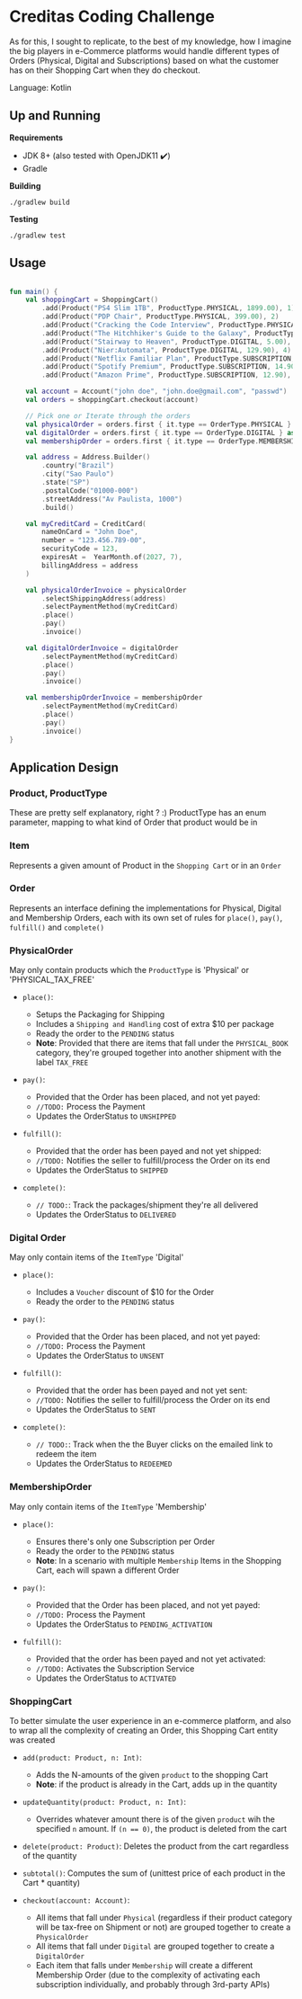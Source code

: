 # Creditas Coding Challenge

As for this, I sought to replicate, to the best of my knowledge, how I imagine the big players in e-Commerce platforms 
would handle different types of Orders (Physical, Digital and Subscriptions) based on what the customer has on their
Shopping Cart when they do checkout.


Language: Kotlin


## Up and Running

**Requirements**
- JDK 8+ (also tested with OpenJDK11 :heavy_check_mark:)
- Gradle

**Building**
```
./gradlew build
```

**Testing**
```
./gradlew test
```

## Usage
```kotlin

fun main() {
    val shoppingCart = ShoppingCart()
        .add(Product("PS4 Slim 1TB", ProductType.PHYSICAL, 1899.00), 1)
        .add(Product("PDP Chair", ProductType.PHYSICAL, 399.00), 2)
        .add(Product("Cracking the Code Interview", ProductType.PHYSICAL_TAX_FREE, 219.57), 2)
        .add(Product("The Hitchhiker's Guide to the Galaxy", ProductType.PHYSICAL_TAX_FREE, 120.00), 1)
        .add(Product("Stairway to Heaven", ProductType.DIGITAL, 5.00), 1)
        .add(Product("Nier:Automata", ProductType.DIGITAL, 129.90), 4)
        .add(Product("Netflix Familiar Plan", ProductType.SUBSCRIPTION, 29.90), 1)
        .add(Product("Spotify Premium", ProductType.SUBSCRIPTION, 14.90), 1)
        .add(Product("Amazon Prime", ProductType.SUBSCRIPTION, 12.90), 1)

    val account = Account("john doe", "john.doe@gmail.com", "passwd")
    val orders = shoppingCart.checkout(account)

    // Pick one or Iterate through the orders
    val physicalOrder = orders.first { it.type == OrderType.PHYSICAL } as PhysicalOrder
    val digitalOrder = orders.first { it.type == OrderType.DIGITAL } as DigitalOrder
    val membershipOrder = orders.first { it.type == OrderType.MEMBERSHIP } as MembershipOrder

    val address = Address.Builder()
        .country("Brazil")
        .city("Sao Paulo")
        .state("SP")
        .postalCode("01000-000")
        .streetAddress("Av Paulista, 1000")
        .build()

    val myCreditCard = CreditCard(
        nameOnCard = "John Doe",
        number = "123.456.789-00",
        securityCode = 123,
        expiresAt =  YearMonth.of(2027, 7),
        billingAddress = address
    )

    val physicalOrderInvoice = physicalOrder
        .selectShippingAddress(address)
        .selectPaymentMethod(myCreditCard)
        .place()
        .pay()
        .invoice()

    val digitalOrderInvoice = digitalOrder
        .selectPaymentMethod(myCreditCard)
        .place()
        .pay()
        .invoice()

    val membershipOrderInvoice = membershipOrder
        .selectPaymentMethod(myCreditCard)
        .place()
        .pay()
        .invoice()
} 
```

## Application Design

### Product, ProductType

These are pretty self explanatory, right ? :)
ProductType has an enum parameter, mapping to what kind of Order that product would be in 

### Item 

Represents a given amount of Product in the `Shopping Cart` or in an `Order`

### Order
 
Represents an interface defining the implementations for  Physical, Digital and Membership Orders, 
each with its own set of rules for `place()`, `pay()`, `fulfill()` and `complete()` 

### PhysicalOrder 

May only contain products which the `ProductType` is 'Physical' or 'PHYSICAL_TAX_FREE'

  - `place()`: 
    - Setups the Packaging for Shipping                    
    - Includes a `Shipping and Handling` cost of extra $10 per package   
    - Ready the order to the `PENDING` status         
    - **Note**: Provided that there are items that fall under the `PHYSICAL_BOOK` category, they're grouped together into another shipment with the label `TAX_FREE`
    
  - `pay()`:
    - Provided that the Order has been placed, and not yet payed:
    - `//TODO:` Process the Payment 
    - Updates the OrderStatus to `UNSHIPPED`
        
  - `fulfill()`:
    - Provided that the order has been payed and not yet shipped:
    -  `//TODO:` Notifies the seller to fulfill/process the Order on its end
    - Updates the OrderStatus to `SHIPPED`
        
  - `complete()`:
    -  `// TODO:`: Track the packages/shipment they're all delivered
    - Updates the OrderStatus to `DELIVERED`
    
### Digital Order 

May only contain items of the `ItemType` 'Digital'    

  - `place()`: 
    - Includes a `Voucher` discount of $10 for the Order
    - Ready the order to the `PENDING` status     
    
  - `pay()`:
    - Provided that the Order has been placed, and not yet payed:
    - `//TODO:` Process the Payment 
    - Updates the OrderStatus to `UNSENT`
        
  - `fulfill()`:
    - Provided that the order has been payed and not yet sent:
    -  `//TODO:` Notifies the seller to fulfill/process the Order on its end
    - Updates the OrderStatus to `SENT`
        
  - `complete()`:
    -  `// TODO:`: Track when the the Buyer clicks on the emailed link to redeem the item
    - Updates the OrderStatus to `REDEEMED`    

### MembershipOrder

May only contain items of the `ItemType` 'Membership'

  - `place()`:
    - Ensures there's only one Subscription per Order
    - Ready the order to the `PENDING` status     
    - **Note**: In a scenario with multiple `Membership` Items in the Shopping Cart, 
    each will spawn a different Order
    
  - `pay()`:
    - Provided that the Order has been placed, and not yet payed:
    - `//TODO:` Process the Payment 
    - Updates the OrderStatus to `PENDING_ACTIVATION`
        
  - `fulfill()`:
    - Provided that the order has been payed and not yet activated:
    - `//TODO:` Activates the Subscription Service
    - Updates the OrderStatus to `ACTIVATED`
        
### ShoppingCart
 
To better simulate the user experience in an e-commerce platform, 
and also to wrap all the complexity of creating an Order, this Shopping Cart entity was created

  - `add(product: Product, n: Int)`:
    - Adds the N-amounts of the given `product` to the shopping Cart
    - **Note**: if the product is already in the Cart, adds up in the quantity
    
  - `updateQuantity(product: Product, n: Int)`:
    - Overrides whatever amount there is of the given `product` wih the specified `n` amount. 
      If `(n == 0)`, the product is deleted from the cart
          
  - `delete(product: Product)`: Deletes the product from the cart regardless of the quantity

  - `subtotal()`: Computes the sum of (unittest price of each product in the Cart * quantity)
    
  - `checkout(account: Account)`: 
    - All items that fall under `Physical` (regardless if their product category will be tax-free on Shipment or not) 
    are grouped together to create a `PhysicalOrder`        
    - All items that fall under `Digital` are grouped together to create a `DigitalOrder`      
    - Each item that falls under `Membership` will create a different Membership Order 
    (due to the complexity of activating each subscription individually, and probably through 3rd-party APIs) 
    
